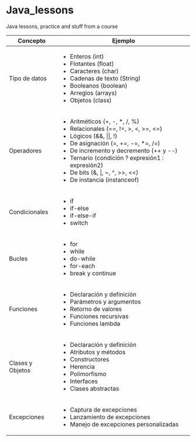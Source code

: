 # Java_lessons
Java lessons, practice and stuff from a course


<table>
  <thead>
    <tr>
      <th>Concepto</th>
      <th>Ejemplo</th>
    </tr>
  </thead>
  <tbody>
    <tr>
      <td>Tipo de datos</td>
      <td>
        <ul>
          <li>Enteros (int)</li>
          <li>Flotantes (float)</li>
          <li>Caracteres (char)</li>
          <li>Cadenas de texto (String)</li>
          <li>Booleanos (boolean)</li>
          <li>Arreglos (arrays)</li>
          <li>Objetos (class)</li>
        </ul>
      </td>
    </tr>
    <tr>
      <td>Operadores</td>
      <td>
        <ul>
          <li>Aritméticos (+, -, *, /, %)</li>
          <li>Relacionales (==, !=, >, <, >=, <=)</li>
          <li>Lógicos (&&, ||, !)</li>
          <li>De asignación (=, +=, -=, *=, /=)</li>
          <li>De incremento y decremento (++ y --)</li>
          <li>Ternario (condición ? expresión1 : expresión2)</li>
          <li>De bits (&amp;, |, ~, ^, &gt;&gt;, &lt;&lt;)</li>
          <li>De instancia (instanceof)</li>
        </ul>
      </td>
    </tr>
    <tr>
      <td>Condicionales</td>
      <td>
        <ul>
          <li>if</li>
          <li>if-else</li>
          <li>if-else-if</li>
          <li>switch</li>
        </ul>
      </td>
    </tr>
    <tr>
      <td>Bucles</td>
      <td>
        <ul>
          <li>for</li>
          <li>while</li>
          <li>do-while</li>
          <li>for-each</li>
          <li>break y continue</li>
        </ul>
      </td>
    </tr>
    <tr>
      <td>Funciones</td>
      <td>
        <ul>
          <li>Declaración y definición</li>
          <li>Parámetros y argumentos</li>
          <li>Retorno de valores</li>
          <li>Funciones recursivas</li>
          <li>Funciones lambda</li>
        </ul>
      </td>
    </tr>
    <tr>
      <td>Clases y Objetos</td>
      <td>
        <ul>
          <li>Declaración y definición</li>
          <li>Atributos y métodos</li>
          <li>Constructores</li>
          <li>Herencia</li>
          <li>Polimorfismo</li>
          <li>Interfaces</li>
          <li>Clases abstractas</li>
        </ul>
      </td>
    </tr>
    <tr>
      <td>Excepciones</td>
      <td>
        <ul>
          <li>Captura de excepciones</li>
          <li>Lanzamiento de excepciones</li>
          <li>Manejo de excepciones personalizadas</li>
